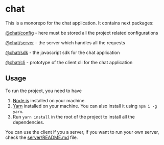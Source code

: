 # chat

This is a monorepo for the chat application. It contains next packages:

[@chat/config](./packages/config/README.md) - here must be stored all the project related configurations

[@chat/server](./packages/server/README.md) - the server which handles all the requests

[@chat/sdk](./packages/sdk/README.md) - the javascript sdk for the chat application

[@chat/cli](./packages/client-cli/README.md) - prototype of the client cli for the chat application

## Usage

To run the project, you need to have

1. [Node.js](https://nodejs.org/en/) installed on your machine.
2. [Yarn](https://yarnpkg.com/) installed on your machine. You can also install it using `npm i -g yarn`.
3. Run `yarn install` in the root of the project to install all the dependencies.

You can use the client if you a server, if you want to run your own server, check the [server/README.md](./packages/server/README.md) file.
